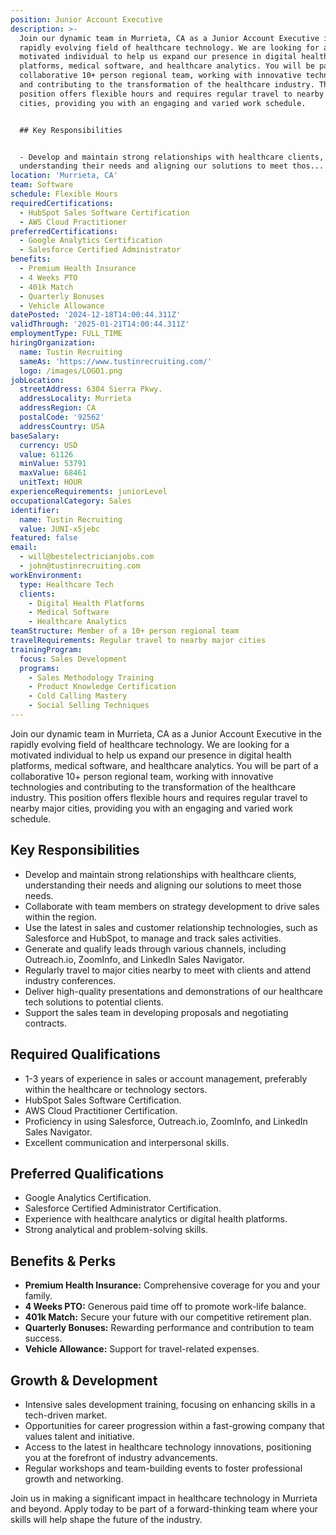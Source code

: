 ```yaml
---
position: Junior Account Executive
description: >-
  Join our dynamic team in Murrieta, CA as a Junior Account Executive in the
  rapidly evolving field of healthcare technology. We are looking for a
  motivated individual to help us expand our presence in digital health
  platforms, medical software, and healthcare analytics. You will be part of a
  collaborative 10+ person regional team, working with innovative technologies
  and contributing to the transformation of the healthcare industry. This
  position offers flexible hours and requires regular travel to nearby major
  cities, providing you with an engaging and varied work schedule.


  ## Key Responsibilities


  - Develop and maintain strong relationships with healthcare clients,
  understanding their needs and aligning our solutions to meet thos...
location: 'Murrieta, CA'
team: Software
schedule: Flexible Hours
requiredCertifications:
  - HubSpot Sales Software Certification
  - AWS Cloud Practitioner
preferredCertifications:
  - Google Analytics Certification
  - Salesforce Certified Administrator
benefits:
  - Premium Health Insurance
  - 4 Weeks PTO
  - 401k Match
  - Quarterly Bonuses
  - Vehicle Allowance
datePosted: '2024-12-18T14:00:44.311Z'
validThrough: '2025-01-21T14:00:44.311Z'
employmentType: FULL_TIME
hiringOrganization:
  name: Tustin Recruiting
  sameAs: 'https://www.tustinrecruiting.com/'
  logo: /images/LOGO1.png
jobLocation:
  streetAddress: 6304 Sierra Pkwy.
  addressLocality: Murrieta
  addressRegion: CA
  postalCode: '92562'
  addressCountry: USA
baseSalary:
  currency: USD
  value: 61126
  minValue: 53791
  maxValue: 68461
  unitText: HOUR
experienceRequirements: juniorLevel
occupationalCategory: Sales
identifier:
  name: Tustin Recruiting
  value: JUNI-x5jebc
featured: false
email:
  - will@bestelectricianjobs.com
  - john@tustinrecruiting.com
workEnvironment:
  type: Healthcare Tech
  clients:
    - Digital Health Platforms
    - Medical Software
    - Healthcare Analytics
teamStructure: Member of a 10+ person regional team
travelRequirements: Regular travel to nearby major cities
trainingProgram:
  focus: Sales Development
  programs:
    - Sales Methodology Training
    - Product Knowledge Certification
    - Cold Calling Mastery
    - Social Selling Techniques
---
```



Join our dynamic team in Murrieta, CA as a Junior Account Executive in the rapidly evolving field of healthcare technology. We are looking for a motivated individual to help us expand our presence in digital health platforms, medical software, and healthcare analytics. You will be part of a collaborative 10+ person regional team, working with innovative technologies and contributing to the transformation of the healthcare industry. This position offers flexible hours and requires regular travel to nearby major cities, providing you with an engaging and varied work schedule.

## Key Responsibilities

- Develop and maintain strong relationships with healthcare clients, understanding their needs and aligning our solutions to meet those needs.
- Collaborate with team members on strategy development to drive sales within the region.
- Use the latest in sales and customer relationship technologies, such as Salesforce and HubSpot, to manage and track sales activities.
- Generate and qualify leads through various channels, including Outreach.io, ZoomInfo, and LinkedIn Sales Navigator.
- Regularly travel to major cities nearby to meet with clients and attend industry conferences.
- Deliver high-quality presentations and demonstrations of our healthcare tech solutions to potential clients.
- Support the sales team in developing proposals and negotiating contracts.

## Required Qualifications

- 1-3 years of experience in sales or account management, preferably within the healthcare or technology sectors.
- HubSpot Sales Software Certification.
- AWS Cloud Practitioner Certification.
- Proficiency in using Salesforce, Outreach.io, ZoomInfo, and LinkedIn Sales Navigator.
- Excellent communication and interpersonal skills.

## Preferred Qualifications

- Google Analytics Certification.
- Salesforce Certified Administrator Certification.
- Experience with healthcare analytics or digital health platforms.
- Strong analytical and problem-solving skills.

## Benefits & Perks

- **Premium Health Insurance:** Comprehensive coverage for you and your family.
- **4 Weeks PTO:** Generous paid time off to promote work-life balance.
- **401k Match:** Secure your future with our competitive retirement plan.
- **Quarterly Bonuses:** Rewarding performance and contribution to team success.
- **Vehicle Allowance:** Support for travel-related expenses.

## Growth & Development

- Intensive sales development training, focusing on enhancing skills in a tech-driven market.
- Opportunities for career progression within a fast-growing company that values talent and initiative.
- Access to the latest in healthcare technology innovations, positioning you at the forefront of industry advancements.
- Regular workshops and team-building events to foster professional growth and networking.

Join us in making a significant impact in healthcare technology in Murrieta and beyond. Apply today to be part of a forward-thinking team where your skills will help shape the future of the industry.